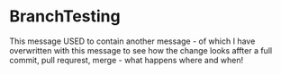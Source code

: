 # BranchTesting
This message USED to contain another message - of which I have overwritten with this message to see how the change looks affter a full commit, pull requrest, merge - what happens where and when!
